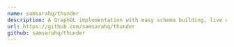 ```yaml
---
name: samsarahq/thunder
description: A GraphQL implementation with easy schema building, live queries, and batching.
url: https://github.com/samsarahq/thunder
github: samsarahq/thunder
---
```

